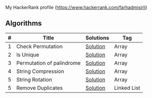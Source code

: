 My HackerRank profile (https://www.hackerrank.com/farhadmisirli)

## Algorithms

| #   | Title                     | Solutions                                       | Tag   
|-----|---------------------------|-------------------------------------------------|-------
| 1   | Check Permutation         | [Solution](Arrays/check_permutation.py)         | Array 
| 2   | Is Unique                 | [Solution](Arrays/is_unique.py)                 | Array 
| 3   | Permutation of palindrome | [Solution](Arrays/permutation_of_palindrome.py) | Array 
| 4   | String Compression        | [Solution](Arrays/string_compression.py)        | Array 
| 5   | String Rotation           | [Solution](Arrays/string_rotation.py)           | Array 
| 5   | Remove Duplicates         | [Solution](Linked-Lists/remove_duplicates.py)   | Linked List 
